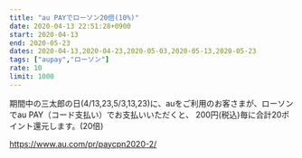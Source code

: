 ```yaml
---
title: "au PAYでローソン20倍(10%)"
date: 2020-04-13 22:51:28+0900
start: 2020-04-13
end: 2020-05-23
dates: 2020-04-13,2020-04-23,2020-05-03,2020-05-13,2020-05-23
tags: ["aupay","ローソン"]
rate: 10
limit: 1000
---
```


期間中の三太郎の日(4/13,23,5/3,13,23)に、auをご利用のお客さまが、ローソンでau PAY（コード支払い）でお支払いいただくと、 200円(税込)毎に合計20ポイント還元します。(20倍)

https://www.au.com/pr/paycpn2020-2/
